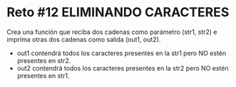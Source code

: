 <!-- trunk-ignore-all(prettier) -->
# Reto #12 ELIMINANDO CARACTERES

 Crea una función que reciba dos cadenas como parámetro (str1, str2) e imprima otras dos cadenas como salida (out1, out2).

- out1 contendrá todos los caracteres presentes en la str1 pero NO estén presentes en str2.
- out2 contendrá todos los caracteres presentes en la str2 pero NO estén presentes en str1.
